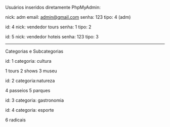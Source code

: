 Usuários inseridos diretamente PhpMyAdmin:

nick: adm
email: admin@gmail.com
senha: 123
tipo: 4 (adm)

id: 4
nick: vendedor tours
senha: 1
tipo: 2 

id: 5
nick: vendedor hoteis
senha: 123
tipo: 3

--------------
Categorias e Subcategorias 

id: 1 
categoria: cultura

1 tours
2 shows
3 museu

id: 2
categoria:natureza

4 passeios
5 parques

id: 3
categoria: gastronomia

id: 4
categoria: esporte

6 radicais






